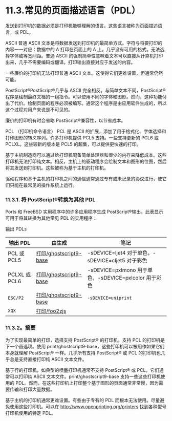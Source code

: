 # 11.3.常见的页面描述语言（PDL）

发送到打印机的数据必须是打印机能够理解的语言。这些语言被称为页面描述语言，或 PDL。

ASCII 普通 ASCII 文本是将数据发送到打印机的最简单方式。字符与将要打印的内容一一对应：数据中的 A 打印在页面上的 A 上。几乎没有可用的格式。无法选择字体或等宽间距。普通 ASCII 的强制简单性意味着文本可以直接从计算机打印出来，几乎不需要编码或翻译。打印输出直接对应于发送的内容。

一些廉价的打印机无法打印普通 ASCII 文本。这使得它们更难设置，但通常仍然可能。

PostScript®PostScript®几乎与 ASCII 完全相反。与简单文本不同，PostScript® 程序是绘制最终文档的一组指令。可以使用不同的字体和图形。然而，这种功能付出了代价。绘制页面的程序必须被编写。通常这个程序是由应用软件生成的，所以这个过程对用户来说是不可见的。

廉价的打印机有时会省略 PostScript®兼容性，以节省成本。

PCL （打印机命令语言） PCL 是 ASCII 的扩展，添加了用于格式化、字体选择和打印图形的转义序列。许多打印机提供 PCL5 支持。一些支持更新的 PCL6 或 PCLXL。这些较新的版本是 PCL5 的超集，可以提供更快速的打印。

基于主机制造商可以通过给打印机配备简单处理器和很少的内存来降低成本。这些打印机无法打印纯文本。相反，主机上的驱动程序会绘制文本和图形的位图，然后将其发送到打印机。这些被称为基于主机的打印机。

驱动程序和基于主机的打印机之间的通信通常通过专有或未记录的协议进行，使它们只能在最常见的操作系统上运行。

### 11.3.1. 将 PostScript®转换为其他 PDL

Ports 和 FreeBSD 实用程序中的许多应用程序生成 PostScript®输出。此表显示可用于将其转换为其他常见 PDL 的实用程序：

输出 PDLs

| 输出 PDL      | 由生成 | 笔记                                                   |
| --------------- | -------- | -------------------------------------------------------- |
| PCL 或 PCL5   | [ 打印/ghostscript9-base](https://cgit.freebsd.org/ports/tree/print/ghostscript9-base/)       | -sDEVICE=ljet4 对于单色，-sDEVICE=cljet5 对于彩色     |
| PCLXL 或 PCL6 | [ 打印/ghostscript9-base](https://cgit.freebsd.org/ports/tree/print/ghostscript9-base/)       | -sDEVICE=pxlmono 用于单色，-sDEVICE=pxlcolor 用于彩色 |
| `ESC/P2`              | [ 打印/ghostscript9-base](https://cgit.freebsd.org/ports/tree/print/ghostscript9-base/)       | `-sDEVICE=uniprint`                                                       |
| `XQX`              | [ 打印/foo2zjs](https://cgit.freebsd.org/ports/tree/print/foo2zjs/)       |                                                        |

### 11.3.2。摘要

为了实现最简单的打印，选择支持 PostScript® 的打印机。支持 PCL 的打印机是下一个首选项。使用 print/ghostscript9-base，这些打印机可以被用作如果它们本身就理解 PostScript® 一样。几乎所有支持 PostScript® 或 PCL 的打印机也几乎总是支持直接打印纯 ASCII 文本文件。

基于行的打印机，如典型的喷墨打印机通常不支持 PostScript® 或 PCL。它们通常可以打印纯 ASCII 文本文件。print/ghostscript9-base 支持一些这些打印机使用的 PDL。然而，在这些打印机上打印整个基于图形的页面通常非常慢，因为需要传输和打印大量数据。

基于主机的打印机通常更难设置。有些由于专有的 PDL 而根本无法使用。尽量避免使用这些打印机。可以在 http://www.openprinting.org/printers 找到各种型号打印机使用的特定 PDL。
